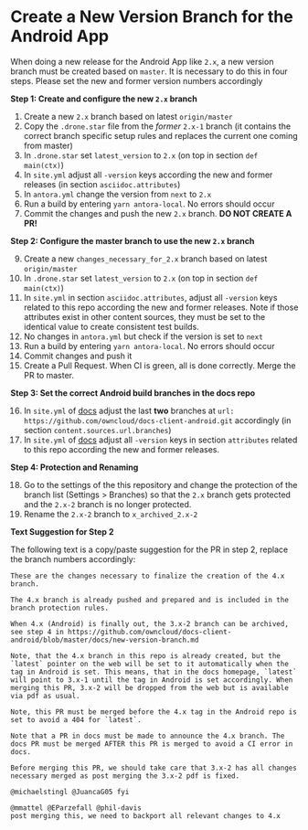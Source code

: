 # Create a New Version Branch for the Android App

When doing a new release for the Android App like `2.x`, a new version branch must be created based on `master`. It is necessary to do this in four steps. Please set the new and former version numbers accordingly

**Step 1: Create and configure the new `2.x` branch**

1.  Create a new `2.x` branch based on latest `origin/master`
2.  Copy the `.drone.star` file from the _former_ `2.x-1` branch
    (it contains the correct branch specific setup rules and replaces the current one coming from master)
3.  In `.drone.star` set `latest_version` to `2.x` (on top in section `def main(ctx)`)
4.  In `site.yml` adjust all `-version` keys according the new and former releases
    (in section `asciidoc.attributes`)
5.  In `antora.yml` change the version from `next` to `2.x`
6.  Run a build by entering `yarn antora-local`. No errors should occur
7.  Commit the changes and push the new `2.x` branch. **DO NOT CREATE A PR!**

**Step 2: Configure the master branch to use the new `2.x` branch**

9.  Create a new `changes_necessary_for_2.x` branch based on latest `origin/master`
10.  In `.drone.star` set `latest_version` to `2.x` (on top in section `def main(ctx)`)
11. In `site.yml` in section `asciidoc.attributes`, adjust all `-version` keys related to this repo according the new and former releases. Note if those attributes exist in other content sources, they must be set to the identical value to create consistent test builds.
12. No changes in `antora.yml` but check if the version is set to `next`
13. Run a build by entering `yarn antora-local`. No errors should occur
14. Commit changes and push it
15. Create a Pull Request. When CI is green, all is done correctly. Merge the PR to master.

**Step 3: Set the correct Android build branches in the docs repo**

16. In `site.yml` of [docs](https://github.com/owncloud/docs/blob/master/site.yml) adjust the last **two** branches at `url: https://github.com/owncloud/docs-client-android.git` accordingly (in section `content.sources.url.branches`)
17. In `site.yml` of [docs](https://github.com/owncloud/docs/blob/master/site.yml) adjust all `-version` keys in section `attributes` related to this repo according the new and former releases.

**Step 4: Protection and Renaming**

18. Go to the settings of the this repository and change the protection of the branch list (Settings > Branches) so that the `2.x` branch gets protected and the `2.x-2` branch is no longer protected.
19. Rename the `2.x-2` branch to `x_archived_2.x-2`

**Text Suggestion for Step 2**

The following text is a copy/paste suggestion for the PR in step 2, replace the branch numbers accordingly:
```
These are the changes necessary to finalize the creation of the 4.x branch.

The 4.x branch is already pushed and prepared and is included in the branch protection rules.

When 4.x (Android) is finally out, the 3.x-2 branch can be archived, see step 4 in https://github.com/owncloud/docs-client-android/blob/master/docs/new-version-branch.md

Note, that the 4.x branch in this repo is already created, but the `latest` pointer on the web will be set to it automatically when the tag in Android is set. This means, that in the docs homepage, `latest` will point to 3.x-1 until the tag in Android is set accordingly. When merging this PR, 3.x-2 will be dropped from the web but is available via pdf as usual.

Note, this PR must be merged before the 4.x tag in the Android repo is set to avoid a 404 for `latest`.

Note that a PR in docs must be made to announce the 4.x branch. The docs PR must be merged AFTER this PR is merged to avoid a CI error in docs.

Before merging this PR, we should take care that 3.x-2 has all changes necessary merged as post merging the 3.x-2 pdf is fixed.

@michaelstingl @JuancaG05 fyi

@mmattel @EParzefall @phil-davis
post merging this, we need to backport all relevant changes to 4.x
```

